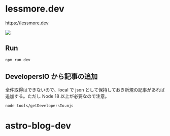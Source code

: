 # lessmore.dev

https://lessmore.dev

[![](https://github.com/lesssimore/lessmore.dev/workflows/Lint%20and%20Test/badge.svg)](https://github.com/lesssimore/lessmore.dev/actions?query=workflow%3A%22Lint+and+Test%22)

## Run

```
npm run dev
```

## DevelopersIO から記事の追加

全件取得はできないので、local で json として保持しておき新規の記事があれば追加する。ただし Node 18 以上が必要なので注意。

```
node tools/getDevelopersIo.mjs
```
# astro-blog-dev
